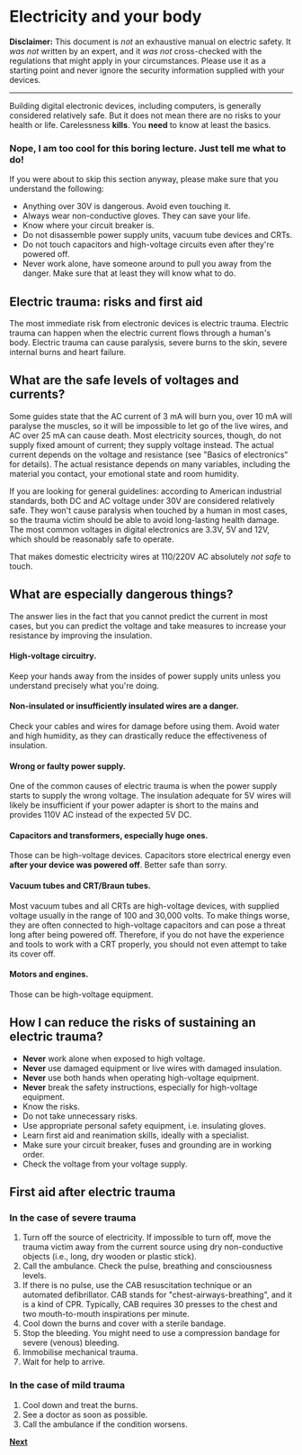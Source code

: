 # Electricity and your body

**Disclaimer:** This document is _not_ an exhaustive manual on electric safety. It _was not_ written by an expert, and it _was not_ cross-checked with the regulations that might apply in your circumstances. Please use it as a starting point and never ignore the security information supplied with your devices.


----


Building digital electronic devices, including computers, is generally considered relatively safe. But it does not mean there are no risks to your health or life. Carelessness **kills**. You __need__ to know at least the basics.

### Nope, I am too cool for this boring lecture. Just tell me what to do!
If you were about to skip this section anyway, please make sure that you understand the following:
* Anything over 30V is dangerous. Avoid even touching it.
* Always wear non-conductive gloves. They can save your life.
* Know where your circuit breaker is.
* Do not disassemble power supply units, vacuum tube devices and CRTs.
* Do not touch capacitors and high-voltage circuits even after they're powered off.
* Never work alone, have someone around to pull you away from the danger. Make sure that at least they will know what to do.

## Electric trauma: risks and first aid
The most immediate risk from electronic devices is electric trauma. Electric trauma can happen when the electric current flows through a human's body. Electric trauma can cause paralysis, severe burns to the skin, severe internal burns and heart failure.

## What are the safe levels of voltages and currents?
Some guides state that the AC current of 3 mA will burn you, over 10 mA will paralyse the muscles, so it will be impossible to let go of the live wires, and AC over 25 mA can cause death. Most electricity sources, though, do not supply fixed amount of current; they supply voltage instead. The actual current depends on the voltage and resistance (see "Basics of electronics" for details). The actual resistance depends on many variables, including the material you contact, your emotional state and room humidity.

If you are looking for general guidelines: according to American industrial standards, both DC and AC voltage under 30V are considered relatively safe. They won't cause paralysis when touched by a human in most cases, so the trauma victim should be able to avoid long-lasting health damage. The most common voltages in digital electronics are 3.3V, 5V and 12V, which should be reasonably safe to operate.

That makes domestic electricity wires at 110/220V AC absolutely _not safe_ to touch.

## What are especially dangerous things?
The answer lies in the fact that you cannot predict the current in most cases, but you can predict the voltage and take measures to increase your resistance by improving the insulation.

#### High-voltage circuitry.
Keep your hands away from the insides of power supply units unless you understand precisely what you're doing.

#### Non-insulated or insufficiently insulated wires are a danger.
Check your cables and wires for damage before using them. Avoid water and high humidity, as they can drastically reduce the effectiveness of insulation.

#### Wrong or faulty power supply.
One of the common causes of electric trauma is when the power supply starts to supply the wrong voltage. The insulation adequate for 5V wires will likely be insufficient if your power adapter is short to the mains and provides 110V AC instead of the expected 5V DC.

#### Capacitors and transformers, especially huge ones.
Those can be high-voltage devices. Capacitors store electrical energy even **after your device was powered off**. Better safe than sorry.

#### Vacuum tubes and CRT/Braun tubes.
Most vacuum tubes and all CRTs are high-voltage devices, with supplied voltage usually in the range of 100 and 30,000 volts. To make things worse, they are often connected to high-voltage capacitors and can pose a threat long after being powered off. Therefore, if you do not have the experience and tools to work with a CRT properly, you should not even attempt to take its cover off.

#### Motors and engines.
Those can be high-voltage equipment.

## How I can reduce the risks of sustaining an electric trauma?
* **Never** work alone when exposed to high voltage.
* **Never** use damaged equipment or live wires with damaged insulation.
* **Never** use both hands when operating high-voltage equipment.
* **Never** break the safety instructions, especially for high-voltage equipment.
* Know the risks.
* Do not take unnecessary risks.
* Use appropriate personal safety equipment, i.e. insulating gloves.
* Learn first aid and reanimation skills, ideally with a specialist.
* Make sure your circuit breaker, fuses and grounding are in working order.
* Check the voltage from your voltage supply.

## First aid after electric trauma
### In the case of severe trauma
1. Turn off the source of electricity. If impossible to turn off, move the trauma victim away from the current source using dry non-conductive objects (i.e., long, dry wooden or plastic stick).
2. Call the ambulance. Check the pulse, breathing and consciousness levels.
3. If there is no pulse, use the CAB resuscitation technique or an automated defibrillator. CAB stands for "chest-airways-breathing", and it is a kind of CPR. Typically, CAB requires 30 presses to the chest and two mouth-to-mouth inspirations per minute.
4. Cool down the burns and cover with a sterile bandage.
5. Stop the bleeding. You might need to use a compression bandage for severe (venous) bleeding.
6. Immobilise mechanical trauma.
7. Wait for help to arrive.

### In the case of mild trauma
1. Cool down and treat the burns.
2. See a doctor as soon as possible.
3. Call the ambulance if the condition worsens.


[**Next**](./002.md)
